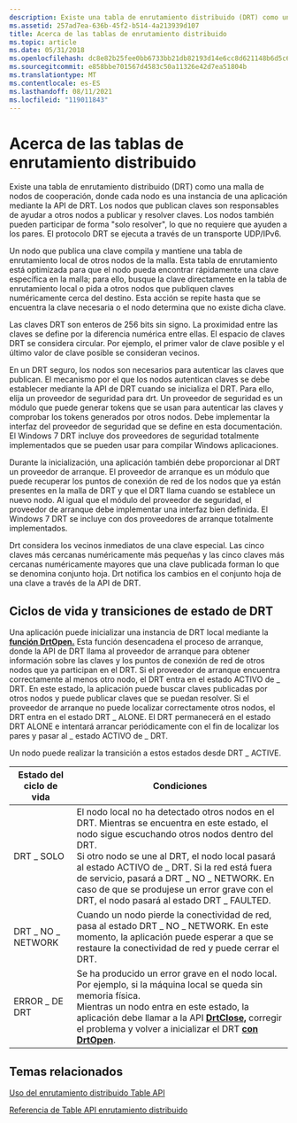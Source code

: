 ```yaml
---
description: Existe una tabla de enrutamiento distribuido (DRT) como una malla de nodos de cooperación, donde cada nodo es una instancia de una aplicación mediante la API de DRT.
ms.assetid: 257ad7ea-636b-45f2-b514-4a213939d107
title: Acerca de las tablas de enrutamiento distribuido
ms.topic: article
ms.date: 05/31/2018
ms.openlocfilehash: dc8e82b25fee0bb6733bb21db82193d14e6cc8d621148b6d5c671fb04a3b2d85
ms.sourcegitcommit: e858bbe701567d4583c50a11326e42d7ea51804b
ms.translationtype: MT
ms.contentlocale: es-ES
ms.lasthandoff: 08/11/2021
ms.locfileid: "119011843"
---
```

# <a name="about-distributed-routing-tables"></a>Acerca de las tablas de enrutamiento distribuido

Existe una tabla de enrutamiento distribuido (DRT) como una malla de nodos de cooperación, donde cada nodo es una instancia de una aplicación mediante la API de DRT. Los nodos que publican claves son responsables de ayudar a otros nodos a publicar y resolver claves. Los nodos también pueden participar de forma "solo resolver", lo que no requiere que ayuden a los pares. El protocolo DRT se ejecuta a través de un transporte UDP/IPv6.

Un nodo que publica una clave compila y mantiene una tabla de enrutamiento local de otros nodos de la malla. Esta tabla de enrutamiento está optimizada para que el nodo pueda encontrar rápidamente una clave específica en la malla; para ello, busque la clave directamente en la tabla de enrutamiento local o pida a otros nodos que publiquen claves numéricamente cerca del destino. Esta acción se repite hasta que se encuentra la clave necesaria o el nodo determina que no existe dicha clave.

Las claves DRT son enteros de 256 bits sin signo. La proximidad entre las claves se define por la diferencia numérica entre ellas. El espacio de claves DRT se considera circular. Por ejemplo, el primer valor de clave posible y el último valor de clave posible se consideran vecinos.

En un DRT seguro, los nodos son necesarios para autenticar las claves que publican. El mecanismo por el que los nodos autentican claves se debe establecer mediante la API de DRT cuando se inicializa el DRT. Para ello, elija un proveedor de seguridad para drt. Un proveedor de seguridad es un módulo que puede generar tokens que se usan para autenticar las claves y comprobar los tokens generados por otros nodos. Debe implementar la interfaz del proveedor de seguridad que se define en esta documentación. El Windows 7 DRT incluye dos proveedores de seguridad totalmente implementados que se pueden usar para compilar Windows aplicaciones.

Durante la inicialización, una aplicación también debe proporcionar al DRT un proveedor de arranque. El proveedor de arranque es un módulo que puede recuperar los puntos de conexión de red de los nodos que ya están presentes en la malla de DRT y que el DRT llama cuando se establece un nuevo nodo. Al igual que el módulo del proveedor de seguridad, el proveedor de arranque debe implementar una interfaz bien definida. El Windows 7 DRT se incluye con dos proveedores de arranque totalmente implementados.

Drt considera los vecinos inmediatos de una clave especial. Las cinco claves más cercanas numéricamente más pequeñas y las cinco claves más cercanas numéricamente mayores que una clave publicada forman lo que se denomina conjunto hoja. Drt notifica los cambios en el conjunto hoja de una clave a través de la API de DRT.

## <a name="drt-life-cycle-and-state-transitions"></a>Ciclos de vida y transiciones de estado de DRT

Una aplicación puede inicializar una instancia de DRT local mediante la [**función DrtOpen.**](/windows/desktop/api/drt/nf-drt-drtopen) Esta función desencadena el proceso de arranque, donde la API de DRT llama al proveedor de arranque para obtener información sobre las claves y los puntos de conexión de red de otros nodos que ya participan en el DRT. Si el proveedor de arranque encuentra correctamente al menos otro nodo, el DRT entra en el estado ACTIVO de \_ DRT. En este estado, la aplicación puede buscar claves publicadas por otros nodos y puede publicar claves que se puedan resolver. Si el proveedor de arranque no puede localizar correctamente otros nodos, el DRT entra en el estado DRT \_ ALONE. El DRT permanecerá en el estado DRT ALONE e intentará arrancar periódicamente con el fin de localizar los pares y pasar al \_ estado ACTIVO de \_ DRT.

Un nodo puede realizar la transición a estos estados desde DRT \_ ACTIVE.

| Estado del ciclo de vida | Condiciones                                                                                                                                                                                                                                                                                                                                                                                                                 |
|------------------|----------------------------------------------------------------------------------------------------------------------------------------------------------------------------------------------------------------------------------------------------------------------------------------------------------------------------------------------------------------------------------------------------------------------------|
| DRT \_ SOLO       | El nodo local no ha detectado otros nodos en el DRT. Mientras se encuentra en este estado, el nodo sigue escuchando otros nodos dentro del DRT.<br/> Si otro nodo se une al DRT, el nodo local pasará al estado ACTIVO de \_ DRT. Si la red está fuera de servicio, pasará a DRT \_ NO \_ NETWORK. En caso de que se produjese un error grave con el DRT, el nodo pasará al estado DRT \_ FAULTED.<br/> |
| DRT \_ NO \_ NETWORK | Cuando un nodo pierde la conectividad de red, pasa al estado DRT \_ NO \_ NETWORK. En este momento, la aplicación puede esperar a que se restaure la conectividad de red y puede cerrar el DRT.<br/>                                                                                                                                                                                                                    |
| ERROR \_ DE DRT     | Se ha producido un error grave en el nodo local. Por ejemplo, si la máquina local se queda sin memoria física.<br/> Mientras un nodo entra en este estado, la aplicación debe llamar a la API [**DrtClose,**](/windows/desktop/api/drt/nf-drt-drtclose) corregir el problema y volver a inicializar el DRT [**con DrtOpen**](/windows/desktop/api/drt/nf-drt-drtopen).<br/>                                                                                                   |



 

## <a name="related-topics"></a>Temas relacionados

<dl> <dt>

[Uso del enrutamiento distribuido Table API](using-the-distributed-routing-table-api.md)
</dt> <dt>

[Referencia de Table API enrutamiento distribuido](distributed-routing-table-api-reference.md)
</dt> </dl>

 

 




